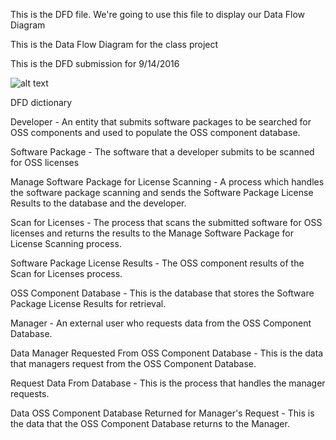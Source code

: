 This is the DFD file. We're going to use this file to display our Data Flow Diagram


This is the Data Flow Diagram for the class project




This is the DFD submission for 9/14/2016

![alt text](https://cloud.githubusercontent.com/assets/21319727/18528887/6e48e598-7a90-11e6-90c3-d3eb8eaf3954.PNG)



DFD dictionary

Developer - An entity that submits software packages to be searched for OSS components and used to populate the OSS component                     database.

Software Package - The software that a developer submits to be scanned for OSS licenses

Manage Software Package for License Scanning - A process which handles the software package scanning and sends the Software Package                                                     License Results to the database and the developer.

Scan for Licenses - The process that scans the submitted software for OSS licenses and returns the results to the Manage Software                         Package for License Scanning process.

Software Package License Results - The OSS component results of the Scan for Licenses process.

OSS Component Database - This is the database that stores the Software Package License Results for retrieval.

Manager - An external user who requests data from the OSS Component Database.

Data Manager Requested From OSS Component Database - This is the data that managers request from the OSS Component Database.

Request Data From Database - This is the process that handles the manager requests.

Data OSS Component Database Returned for Manager's Request - This is the data that the OSS Component Database returns to the Manager.
